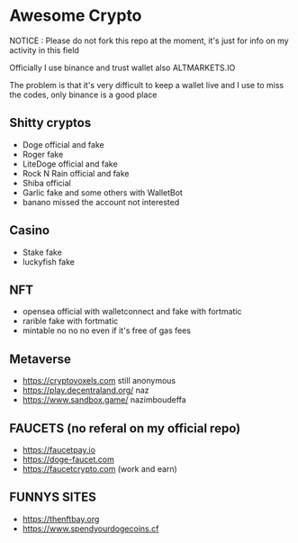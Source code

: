 # Awesome Crypto

NOTICE : Please do not fork this repo at the moment, it's just for info on my activity in this field

Officially I use binance and trust wallet also ALTMARKETS.IO

The problem is that it's very difficult to keep a wallet live and I use to miss the codes, only binance is a good place

## Shitty cryptos

- Doge official and fake
- Roger fake
- LiteDoge official and fake
- Rock N Rain official and fake
- Shiba official
- Garlic fake and some others with WalletBot
- banano missed the account not interested

## Casino

- Stake fake
- luckyfish fake

## NFT

- opensea official with walletconnect and fake with fortmatic
- rarible fake with fortmatic
- mintable no no no even if it's free of gas fees

## Metaverse 

- https://cryptovoxels.com still anonymous
- https://play.decentraland.org/ naz
- https://www.sandbox.game/ nazimboudeffa

## FAUCETS (no referal on my official repo)

- https://faucetpay.io
- https://doge-faucet.com
- https://faucetcrypto.com (work and earn)

## FUNNYS SITES

- https://thenftbay.org
- https://www.spendyourdogecoins.cf
